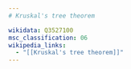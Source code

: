 ```yaml
---
# Kruskal's tree theorem

wikidata: Q3527100
msc_classification: 06
wikipedia_links:
  - "[[Kruskal's tree theorem]]"
---
```

